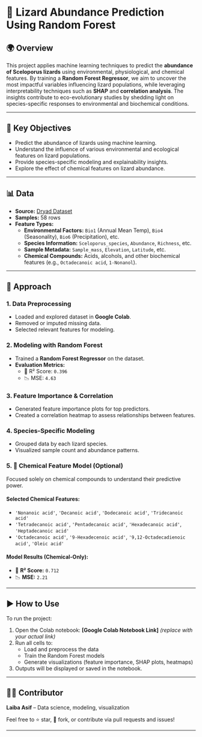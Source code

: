 # 🦎 Lizard Abundance Prediction Using Random Forest

## 🌍 Overview

This project applies machine learning techniques to predict the **abundance of Sceloporus lizards** using environmental, physiological, and chemical features. By training a **Random Forest Regressor**, we aim to uncover the most impactful variables influencing lizard populations, while leveraging interpretability techniques such as **SHAP** and **correlation analysis**. The insights contribute to eco-evolutionary studies by shedding light on species-specific responses to environmental and biochemical conditions.

---

## 🎯 Key Objectives

- Predict the abundance of lizards using machine learning.
- Understand the influence of various environmental and ecological features on lizard populations.
- Provide species-specific modeling and explainability insights.
- Explore the effect of chemical features on lizard abundance.

---

## 📊 Data

- **Source:** [Dryad Dataset](https://datadryad.org/dataset/doi:10.5061/dryad.83bk3j9nr)
- **Samples:** 58 rows
- **Feature Types:**
  - **Environmental Factors:** `Bio1` (Annual Mean Temp), `Bio4` (Seasonality), `Bio6` (Precipitation), etc.
  - **Species Information:** `Sceloporus_species`, `Abundance`, `Richness`, etc.
  - **Sample Metadata:** `Sample_mass`, `Elevation`, `Latitude`, etc.
  - **Chemical Compounds:** Acids, alcohols, and other biochemical features (e.g., `Octadecanoic acid`, `1-Nonanol`).

---

## 🧠 Approach

### 1. Data Preprocessing
- Loaded and explored dataset in **Google Colab**.
- Removed or imputed missing data.
- Selected relevant features for modeling.

### 2. Modeling with Random Forest
- Trained a **Random Forest Regressor** on the dataset.
- **Evaluation Metrics:**
  - 🧮 R² Score: `0.396`
  - 📉 MSE: `4.63`

### 3. Feature Importance & Correlation
- Generated feature importance plots for top predictors.
- Created a correlation heatmap to assess relationships between features.

### 4. Species-Specific Modeling
- Grouped data by each lizard species.
- Visualized sample count and abundance patterns.

### 5. 🔬 Chemical Feature Model (Optional)
Focused solely on chemical compounds to understand their predictive power.

#### Selected Chemical Features:
- `'Nonanoic acid'`, `'Decanoic acid'`, `'Dodecanoic acid'`, `'Tridecanoic acid'`
- `'Tetradecanoic acid'`, `'Pentadecanoic acid'`, `'Hexadecanoic acid'`, `'Heptadecanoic acid'`
- `'Octadecanoic acid'`, `'9-Hexadecenoic acid'`, `'9,12-Octadecadienoic acid'`, `'Oleic acid'`

#### Model Results (Chemical-Only):
- 🧪 **R² Score:** `0.712`
- 📉 **MSE:** `2.21`

---

## ▶️ How to Use

To run the project:

1. Open the Colab notebook: **[Google Colab Notebook Link]** *(replace with your actual link)*
2. Run all cells to:
   - Load and preprocess the data
   - Train the Random Forest models
   - Generate visualizations (feature importance, SHAP plots, heatmaps)
3. Outputs will be displayed or saved in the notebook.

---

## 👩‍🔬 Contributor

**Laiba Asif** – Data science, modeling, visualization

Feel free to ⭐ star, 🍴 fork, or contribute via pull requests and issues!

---
